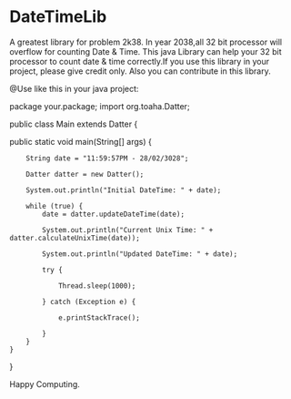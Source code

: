 # DateTimeLib
A greatest library for problem 2k38. In year 2038,all 32 bit processor will overflow for counting Date & Time. This java Library can help your 32 bit processor to count date & time correctly.If you use this library in your project, please give credit only.
Also you can contribute in this library.

@Use like this in your java project:


package your.package;
import org.toaha.Datter;

public class Main extends Datter {

  public static void main(String[] args) {

		String date = "11:59:57PM - 28/02/3028";
		
		Datter datter = new Datter();
		
		System.out.println("Initial DateTime: " + date);

		while (true) {
	    	date = datter.updateDateTime(date);

			System.out.println("Current Unix Time: " + datter.calculateUnixTime(date));
			
			System.out.println("Updated DateTime: " + date);
			
			try {
			
				Thread.sleep(1000);
				
			} catch (Exception e) {
			
				e.printStackTrace();
				
			}
		}
	}

}


Happy Computing.
